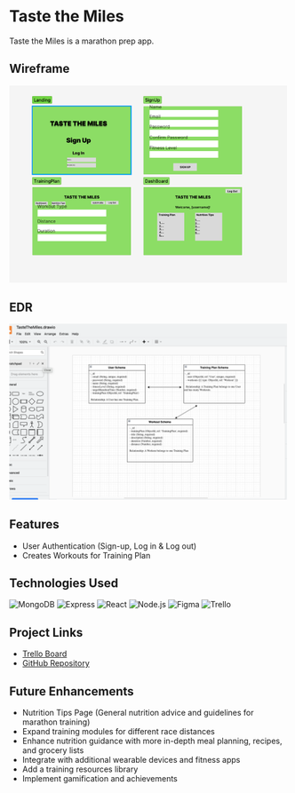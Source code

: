 # Taste the Miles

Taste the Miles is a marathon prep app. 

## Wireframe
<img src="./src/assets/wireframe.png" alt="Portfolio Wireframe" width="500"/>

##  EDR
<img src="./src/assets/edr.png" alt="EDR" width="500"/>

## Features

- User Authentication (Sign-up, Log in & Log out)
- Creates Workouts for Training Plan 



## Technologies Used
![MongoDB](https://img.shields.io/badge/MongoDB-4EA94B?style=for-the-badge&logo=mongodb&logoColor=white)
![Express](https://img.shields.io/badge/Express.js-404D59?style=for-the-badge&logo=express&logoColor=white)
![React](https://img.shields.io/badge/React-20232A?style=for-the-badge&logo=react&logoColor=61DAFB)
![Node.js](https://img.shields.io/badge/Node.js-43853D?style=for-the-badge&logo=node.js&logoColor=white)
![Figma](https://img.shields.io/badge/Figma-F24E1E?style=for-the-badge&logo=figma&logoColor=white)
![Trello](https://img.shields.io/badge/Trello-0052CC?style=for-the-badge&logo=trello&logoColor=white)


## Project Links

- [Trello Board](https://trello.com/b/qJMbybIZ/tastethemiles)
- [GitHub Repository](https://github.com/marinayasinsky/TasteTheMiles)

## Future Enhancements
- Nutrition Tips Page (General nutrition advice and guidelines for marathon training)
- Expand training modules for different race distances
- Enhance nutrition guidance with more in-depth meal planning, recipes, and grocery lists
- Integrate with additional wearable devices and fitness apps
- Add a training resources library
- Implement gamification and achievements


